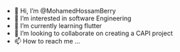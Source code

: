 - 👋 Hi, I’m @MohamedHossamBerry
- 👀 I’m interested in software Engineering 
- 🌱 I’m currently learning flutter 
- 💞️ I’m looking to collaborate on creating a CAPI project 
- 📫 How to reach me ...

<!---
MohamedHossamBerry/MohamedHossamBerry is a ✨ special ✨ repository because its `README.md` (this file) appears on your GitHub profile.
You can click the Preview link to take a look at your changes.
--->
